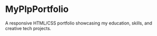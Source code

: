 # MyPlpPortfolio
A responsive HTML/CSS portfolio showcasing my education, skills, and creative tech projects. 
